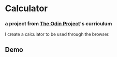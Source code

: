 # Calculator
### a project from [The Odin Project](https://theodinproject.com)'s curriculum
I create a calculator to be used through the browser. 

## Demo
